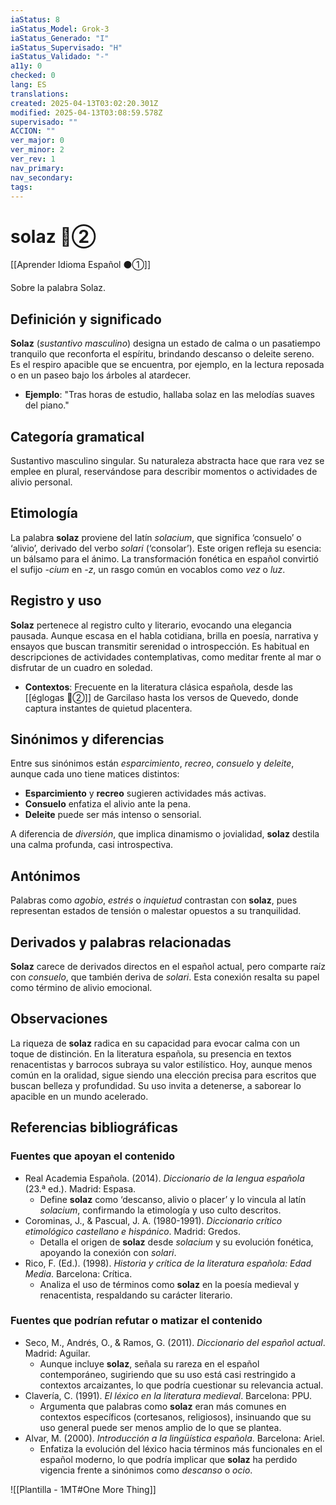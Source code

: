 ```yaml
---
iaStatus: 8
iaStatus_Model: Grok-3
iaStatus_Generado: "I"
iaStatus_Supervisado: "H"
iaStatus_Validado: "-"
a11y: 0
checked: 0
lang: ES
translations: 
created: 2025-04-13T03:02:20.301Z
modified: 2025-04-13T03:08:59.578Z
supervisado: ""
ACCION: ""
ver_major: 0
ver_minor: 2
ver_rev: 1
nav_primary: 
nav_secondary: 
tags:
---
```

# solaz  🔴②

[[Aprender Idioma Español ⚫①]]

Sobre la palabra Solaz.
## Definición y significado

**Solaz** (*sustantivo masculino*) designa un estado de calma o un pasatiempo tranquilo que reconforta el espíritu, brindando descanso o deleite sereno. Es el respiro apacible que se encuentra, por ejemplo, en la lectura reposada o en un paseo bajo los árboles al atardecer.

- **Ejemplo**: "Tras horas de estudio, hallaba solaz en las melodías suaves del piano."

## Categoría gramatical

Sustantivo masculino singular. Su naturaleza abstracta hace que rara vez se emplee en plural, reservándose para describir momentos o actividades de alivio personal.

## Etimología

La palabra **solaz** proviene del latín *solacium*, que significa ‘consuelo’ o ‘alivio’, derivado del verbo *solari* (‘consolar’). Este origen refleja su esencia: un bálsamo para el ánimo. La transformación fonética en español convirtió el sufijo *-cium* en *-z*, un rasgo común en vocablos como *vez* o *luz*.

## Registro y uso

**Solaz** pertenece al registro culto y literario, evocando una elegancia pausada. Aunque escasa en el habla cotidiana, brilla en poesía, narrativa y ensayos que buscan transmitir serenidad o introspección. Es habitual en descripciones de actividades contemplativas, como meditar frente al mar o disfrutar de un cuadro en soledad.

- **Contextos**: Frecuente en la literatura clásica española, desde las [[églogas 🔴②]] de Garcilaso hasta los versos de Quevedo, donde captura instantes de quietud placentera.

## Sinónimos y diferencias

Entre sus sinónimos están *esparcimiento*, *recreo*, *consuelo* y *deleite*, aunque cada uno tiene matices distintos:
- **Esparcimiento** y **recreo** sugieren actividades más activas.
- **Consuelo** enfatiza el alivio ante la pena.
- **Deleite** puede ser más intenso o sensorial.

A diferencia de *diversión*, que implica dinamismo o jovialidad, **solaz** destila una calma profunda, casi introspectiva.

## Antónimos

Palabras como *agobio*, *estrés* o *inquietud* contrastan con **solaz**, pues representan estados de tensión o malestar opuestos a su tranquilidad.

## Derivados y palabras relacionadas

**Solaz** carece de derivados directos en el español actual, pero comparte raíz con *consuelo*, que también deriva de *solari*. Esta conexión resalta su papel como término de alivio emocional.

## Observaciones

La riqueza de **solaz** radica en su capacidad para evocar calma con un toque de distinción. En la literatura española, su presencia en textos renacentistas y barrocos subraya su valor estilístico. Hoy, aunque menos común en la oralidad, sigue siendo una elección precisa para escritos que buscan belleza y profundidad. Su uso invita a detenerse, a saborear lo apacible en un mundo acelerado.

## Referencias bibliográficas

### Fuentes que apoyan el contenido
- Real Academia Española. (2014). *Diccionario de la lengua española* (23.ª ed.). Madrid: Espasa.  
  - Define **solaz** como ‘descanso, alivio o placer’ y lo vincula al latín *solacium*, confirmando la etimología y uso culto descritos.  
- Corominas, J., & Pascual, J. A. (1980-1991). *Diccionario crítico etimológico castellano e hispánico*. Madrid: Gredos.  
  - Detalla el origen de **solaz** desde *solacium* y su evolución fonética, apoyando la conexión con *solari*.  
- Rico, F. (Ed.). (1998). *Historia y crítica de la literatura española: Edad Media*. Barcelona: Crítica.  
  - Analiza el uso de términos como **solaz** en la poesía medieval y renacentista, respaldando su carácter literario.  

### Fuentes que podrían refutar o matizar el contenido
- Seco, M., Andrés, O., & Ramos, G. (2011). *Diccionario del español actual*. Madrid: Aguilar.  
  - Aunque incluye **solaz**, señala su rareza en el español contemporáneo, sugiriendo que su uso está casi restringido a contextos arcaizantes, lo que podría cuestionar su relevancia actual.  
- Clavería, C. (1991). *El léxico en la literatura medieval*. Barcelona: PPU.  
  - Argumenta que palabras como **solaz** eran más comunes en contextos específicos (cortesanos, religiosos), insinuando que su uso general puede ser menos amplio de lo que se plantea.  
- Alvar, M. (2000). *Introducción a la lingüística española*. Barcelona: Ariel.  
  - Enfatiza la evolución del léxico hacia términos más funcionales en el español moderno, lo que podría implicar que **solaz** ha perdido vigencia frente a sinónimos como *descanso* o *ocio*.

![[Plantilla - 1MT#One More Thing]]